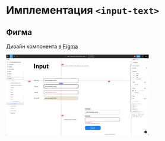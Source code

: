 # Имплементация `<input-text>`

## Фигма

Дизайн компонента в [Figma](https://www.figma.com/file/QXGa6qN6AqgeerCtS28I8z/Web-Components-Book-Design-Library?node-id=324%3A101)

![input-2](../../assets/input-2.jpg)
